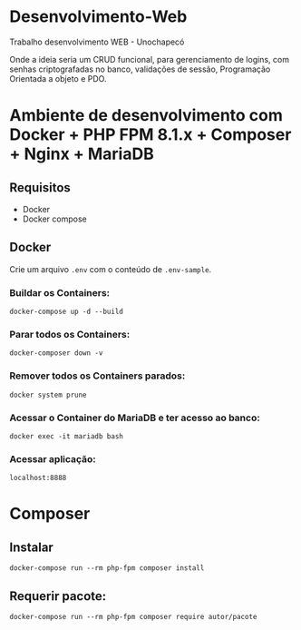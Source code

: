 # Desenvolvimento-Web
Trabalho desenvolvimento WEB - Unochapecó

Onde a ideia seria um CRUD funcional, para gerenciamento de logins, com senhas criptografadas no banco, validações de sessão, Programação Orientada a objeto e PDO.

# Ambiente de desenvolvimento com Docker + PHP FPM 8.1.x + Composer + Nginx + MariaDB

## Requisitos

* Docker
* Docker compose

## Docker

Crie um arquivo `.env` com o conteúdo de `.env-sample`.

### Buildar os Containers:

`docker-compose up -d --build`

### Parar todos os Containers:

`docker-composer down -v`

### Remover todos os Containers parados:

`docker system prune`

### Acessar o Container do MariaDB e ter acesso ao banco:

`docker exec -it mariadb bash`

### Acessar aplicação:

`localhost:8888`

# Composer

## Instalar

`docker-compose run --rm php-fpm composer install `

## Requerir pacote:

`docker-compose run --rm php-fpm composer require autor/pacote`
